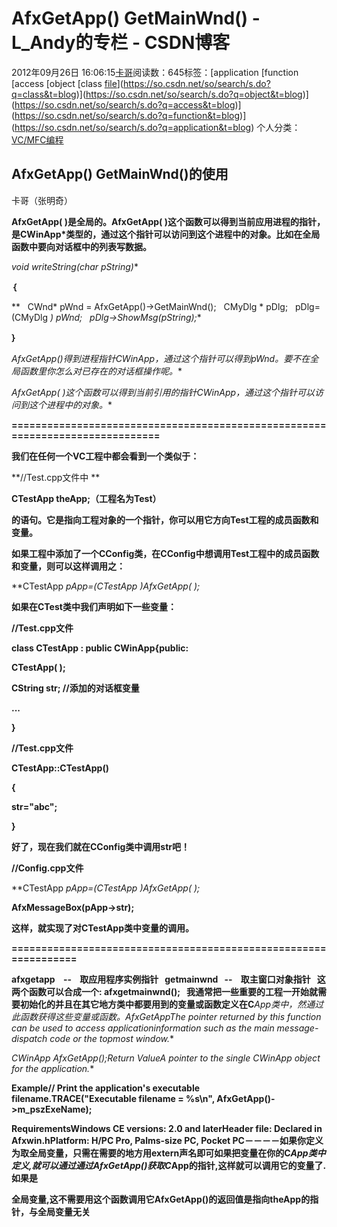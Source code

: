 # AfxGetApp() GetMainWnd() - L_Andy的专栏 - CSDN博客

2012年09月26日 16:06:15[卡哥](https://me.csdn.net/L_Andy)阅读数：645标签：[application																[function																[access																[object																[class																[file](https://so.csdn.net/so/search/s.do?q=file&t=blog)](https://so.csdn.net/so/search/s.do?q=class&t=blog)](https://so.csdn.net/so/search/s.do?q=object&t=blog)](https://so.csdn.net/so/search/s.do?q=access&t=blog)](https://so.csdn.net/so/search/s.do?q=function&t=blog)](https://so.csdn.net/so/search/s.do?q=application&t=blog)
个人分类：[VC/MFC编程](https://blog.csdn.net/L_Andy/article/category/1099539)


## AfxGetApp() GetMainWnd()的使用

卡哥（张明奇）

**AfxGetApp( )是全局的。AfxGetApp( )这个函数可以得到当前应用进程的指针，是CWinApp*类型的，通过这个指针可以访问到这个进程中的对象。比如在全局函数中要向对话框中的列表写数据。**

**void writeString(char* pString)**

**｛**

**   CWnd* pWnd = AfxGetApp()->GetMainWnd();   CMyDlg * pDlg;   pDlg=(CMyDlg *) pWnd;   pDlg->ShowMsg(pString);**

**｝**

**AfxGetApp()得到进程指针CWinApp*，通过这个指针可以得到pWnd。要不在全局函数里你怎么对已存在的对话框操作呢。**

**AfxGetApp( )这个函数可以得到当前引用的指针CWinApp*，通过这个指针可以访问到这个进程中的对象。**

**==============================================================================**

**我们在任何一个VC工程中都会看到一个类似于：**

**//Test.cpp文件中 **

**CTestApp theApp;（工程名为Test）**

**的语句。它是指向工程对象的一个指针，你可以用它方向Test工程的成员函数和变量。**

**如果工程中添加了一个CConfig类，在CConfig中想调用Test工程中的成员函数和变量，则可以这样调用之：**

**CTestApp *pApp=(CTestApp *)AfxGetApp( );**

**如果在CTest类中我们声明如下一些变量：**

**//Test.cpp文件**

**class CTestApp : public CWinApp{public:**

**CTestApp( );**

**CString str; //添加的对话框变量**

**...**

**}**

**//Test.cpp文件**

**CTestApp::CTestApp()**

**{**

**str="abc";**

**}**

**好了，现在我们就在CConfig类中调用str吧！**

**//Config.cpp文件**

**CTestApp *pApp=(CTestApp *)AfxGetApp( );**

**AfxMessageBox(pApp->str);**

**这样，就实现了对CTestApp类中变量的调用。**

**================================================================**

**afxgetapp    --    取应用程序实例指针   getmainwnd   --    取主窗口对象指针   这两个函数可以合成一个: afxgetmainwnd();   我通常把一些重要的工程一开始就需要初始化的并且在其它地方类中都要用到的变量或函数定义在C***App类中，然通过此函数获得这些变量或函数。AfxGetAppThe pointer returned by this function can be used to access applicationinformation such as the main message-dispatch code or the topmost window.**

**CWinApp* AfxGetApp();Return ValueA pointer to the single CWinApp object for the application.**

**Example// Print the application's executable filename.TRACE("Executable filename = %s\n", AfxGetApp()->m_pszExeName);**

**RequirementsWindows CE versions: 2.0 and laterHeader file: Declared in Afxwin.hPlatform: H/PC Pro, Palms-size PC, Pocket PC－－－－如果你定义为取全局变量，只需在需要的地方用extern声名即可如果把变量在你的C*App类中定义,就可以通过通过AfxGetApp()获取C*App的指针,这样就可以调用它的变量了.如果是**

**全局变量,这不需要用这个函数调用它AfxGetApp()的返回值是指向theApp的指针，与全局变量无关**


